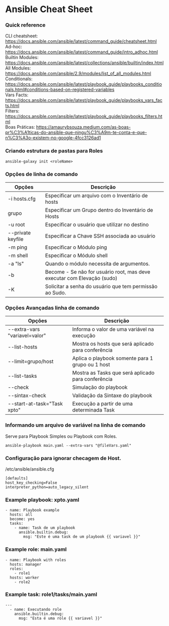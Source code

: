 # Ansible Cheat Sheet

### Quick reference

CLI cheatsheet: <https://docs.ansible.com/ansible/latest/command_guide/cheatsheet.html>\
Ad-hoc: <https://docs.ansible.com/ansible/latest/command_guide/intro_adhoc.html>\
Builtin Modules: <https://docs.ansible.com/ansible/latest/collections/ansible/builtin/index.html>\
All Modules: <https://docs.ansible.com/ansible/2.9/modules/list_of_all_modules.html>\
Conditionals: <https://docs.ansible.com/ansible/latest/playbook_guide/playbooks_conditionals.html#conditions-based-on-registered-variables>\
Vars Facts: <https://docs.ansible.com/ansible/latest/playbook_guide/playbooks_vars_facts.html>\
Filters: <https://docs.ansible.com/ansible/latest/playbook_guide/playbooks_filters.html>\
Boas Práticas: <https://amaurybsouza.medium.com/as-boas-pr%C3%A1ticas-do-ansible-que-ningu%C3%A9m-te-conta-e-que-n%C3%A3o-existem-no-google-4fcc3126ad1>


### Criando estrutura de pastas para Roles
```
ansible-galaxy init <roleName>
```

### Opções de linha de comando
| Opções | Descrição |
|--------|-----------|
| -i hosts.cfg        | Especificar um arquivo com o Inventário de hosts |
| grupo               | Especificar um Grupo dentro do Inventário de Hosts |
| -u root             | Especificar o usuário que utilizar no destino |
| --private keyfile   | Especificar a Chave SSH associada ao usuário |
| -m ping             | Especificar o Módulo ping |
| -m shell            | Especificar o Módulo shell  |
| -a "ls"             | Quando o módulo necessita de argumentos.  |
| -b                  | Become - Se não for usuário root, mas deve executar com Elevação (sudo) |
| -K                  | Solicitar a senha do usuário que tem permissão ao Sudo. |

### Opções Avançadas linha de comando
| Opções | Descrição |
|--------|-----------|
|  --extra-vars "variavel=valor"  | Informa o valor de uma variável na execução |
| --list-hosts | Mostra os hosts que será aplicado para conferência |
| --limit=grupo/host | Aplica o playbook somente para 1 grupo ou 1 host |
| --list-tasks | Mostra as Tasks que será aplicado para conferência |
| --check | Simulação do playbook | 
| --sintax-check | Validação da Sintaxe do playbook |
| --start-at-task="Task xpto" | Execução a partir de uma determinada Task |

### Informando um arquivo de variável na linha de comando
Serve para Playbook Simples ou Playbook com Roles.
```
ansible-playbook main.yaml --extra-vars "@fileVars.yaml"
```

### Configuração para ignorar checagem de Host.

/etc/ansible/ansible.cfg
```
[defaults]
host_key_checking=False
interpreter_python=auto_legacy_silent
```

### Example playbook: xpto.yaml
```
- name: Playbook example
  hosts: all
  become: yes
  tasks:
    - name: Task de um playbook
      ansible.builtin.debug:
        msg: "Este é uma task de um playbook {{ variavel }}"
```
### Example role: main.yaml
```
- name: Playbook with roles
  hosts: manager
  roles:
    - role1
  hosts: worker
    - role2
```
### Example task: role1/tasks/main.yaml
```
---
  - name: Executando role
    ansible.builtin.debug:
      msg: "Esta é uma role {{ variavel }}"
```

